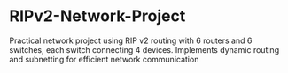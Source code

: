 # RIPv2-Network-Project
Practical network project using RIP v2 routing with 6 routers and 6 switches, each switch connecting 4 devices. Implements dynamic routing and subnetting for efficient network communication
